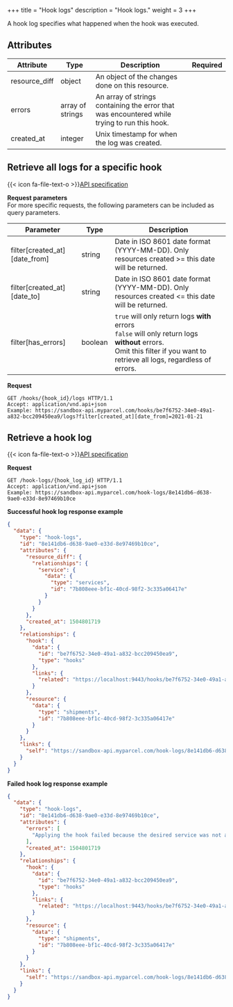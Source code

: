 +++
title = "Hook logs"
description = "Hook logs."
weight = 3
+++

A hook log specifies what happened when the hook was executed.

## Attributes

| Attribute     | Type             | Description                                                                                  | Required |
| ------------- | ---------------- | -------------------------------------------------------------------------------------------- | -------- |
| resource_diff | object           | An object of the changes done on this resource.                                              |          |
| errors        | array of strings | An array of strings containing the error that was encountered while trying to run this hook. |          |
| created_at    | integer          | Unix timestamp for when the log was created.                                                 |          |

## Retrieve all logs for a specific hook

{{< icon fa-file-text-o >}}[API specification](https://api-specification.myparcel.com/#tag/Hooks/paths/~1hooks~1{hook_id}~1logs/get)

**Request parameters**  
For more specific requests, the following parameters can be included as query parameters.

Parameter                     | Type    | Description
----------------------------- | ------- | ------------
filter[created_at][date_from] | string  | Date in ISO 8601 date format (YYYY-MM-DD). Only resources created >= this date will be returned.
filter[created_at][date_to]   | string  | Date in ISO 8601 date format (YYYY-MM-DD). Only resources created <= this date will be returned.
filter[has_errors]            | boolean | `true` will only return logs **with** errors<br>`false` will only return logs **without** errors.<br>Omit this filter if you want to retrieve all logs, regardless of errors.

**Request**
```http
GET /hooks/{hook_id}/logs HTTP/1.1
Accept: application/vnd.api+json
Example: https://sandbox-api.myparcel.com/hooks/be7f6752-34e0-49a1-a832-bcc209450ea9/logs?filter[created_at][date_from]=2021-01-21
```

## Retrieve a hook log

{{< icon fa-file-text-o >}}[API specification](https://api-specification.myparcel.com/#tag/HookLogs)

**Request**
```http
GET /hook-logs/{hook_log_id} HTTP/1.1
Accept: application/vnd.api+json
Example: https://sandbox-api.myparcel.com/hook-logs/8e141db6-d638-9ae0-e33d-8e97469b10ce
```

**Successful hook log response example**
```json
{
  "data": {
    "type": "hook-logs",
    "id": "8e141db6-d638-9ae0-e33d-8e97469b10ce",
    "attributes": {
      "resource_diff": {
        "relationships": {
          "service": {
            "data": {
              "type": "services",
              "id": "7b808eee-bf1c-40cd-98f2-3c335a06417e"
            }
          }
        }
      },
      "created_at": 1504801719
    },
    "relationships": {
      "hook": {
        "data": {
          "id": "be7f6752-34e0-49a1-a832-bcc209450ea9",
          "type": "hooks"
        },
        "links": {
          "related": "https://localhost:9443/hooks/be7f6752-34e0-49a1-a832-bcc209450ea9"
        }
      },
      "resource": {
        "data": {
          "type": "shipments",
          "id": "7b808eee-bf1c-40cd-98f2-3c335a06417e"
        }
      }
    },
    "links": {
      "self": "https://sandbox-api.myparcel.com/hook-logs/8e141db6-d638-9ae0-e33d-8e97469b10ce"
    }
  }
}
```

**Failed hook log response example**
```json
{
  "data": {
    "type": "hook-logs",
    "id": "8e141db6-d638-9ae0-e33d-8e97469b10ce",
    "attributes": {
      "errors": [
        "Applying the hook failed because the desired service was not available for the shipment contract."
      ],
      "created_at": 1504801719
    },
    "relationships": {
      "hook": {
        "data": {
          "id": "be7f6752-34e0-49a1-a832-bcc209450ea9",
          "type": "hooks"
        },
        "links": {
          "related": "https://localhost:9443/hooks/be7f6752-34e0-49a1-a832-bcc209450ea9"
        }
      },
      "resource": {
        "data": {
          "type": "shipments",
          "id": "7b808eee-bf1c-40cd-98f2-3c335a06417e"
        }
      }
    },
    "links": {
      "self": "https://sandbox-api.myparcel.com/hook-logs/8e141db6-d638-9ae0-e33d-8e97469b10ce"
    }
  }
}
```
